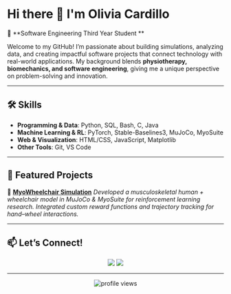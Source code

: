 # Hi there 👋 I'm Olivia Cardillo  

🎯 **Software Engineering Third Year Student **  

Welcome to my GitHub! I’m passionate about building simulations, analyzing data, and creating impactful software projects that connect technology with real-world applications. My background blends **physiotherapy, biomechanics, and software engineering**, giving me a unique perspective on problem-solving and innovation.  

---

## 🛠️ Skills  

- **Programming & Data**: Python, SQL, Bash, C, Java  
- **Machine Learning & RL**: PyTorch, Stable-Baselines3, MuJoCo, MyoSuite  
- **Web & Visualization**: HTML/CSS, JavaScript, Matplotlib  
- **Other Tools**: Git, VS Code

---

## 🌟 Featured Projects  

🔹 [**MyoWheelchair Simulation**](https://github.com/olibreadstick/myosuite)
*Developed a musculoskeletal human + wheelchair model in MuJoCo & MyoSuite for reinforcement learning research. Integrated custom reward functions and trajectory tracking for hand–wheel interactions.*   

---


## 📫 Let’s Connect!  

<p align="center">
  <a href="https://www.linkedin.com/in/olivia-cardillo/"><img src="https://img.shields.io/badge/-Olivia%20Cardillo-blue?style=flat&logo=Linkedin&logoColor=white"/></a>
  <a href="mailto:olivia.cardillo@mail.mcgill.ca"><img src="https://img.shields.io/badge/Email-D14836?style=flat&logo=gmail&logoColor=white"/></a>
</p>

---

<p align="center">  
  <img src="https://komarev.com/ghpvc/?username=olibreadstick&color=blue&style=flat-square" alt="profile views"/>  
</p>
